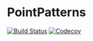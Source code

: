 # PointPatterns

[![Build Status](https://travis-ci.com/juliohm/PointPatterns.jl.svg?branch=master)](https://travis-ci.com/juliohm/PointPatterns.jl)
[![Codecov](https://codecov.io/gh/juliohm/PointPatterns.jl/branch/master/graph/badge.svg)](https://codecov.io/gh/juliohm/PointPatterns.jl)
